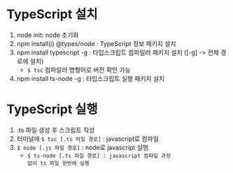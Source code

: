 # TypeScript 설치

1. node init: node 초기화
2. npm install(i) @types/node : TypeScript 정보 패키지 설치
3. npm install typescript -g : 타입스크립트 컴파일러 패키지 설치 ([-g] -> 전체 경로에 설치)
   - <code>$ tsc</code> 컴파일러 명형어로 버전 확인 가능
4. npm install ts-node -g : 타입스크립트 실행 패키지 설치


# TypeScript 실행
1. .ts 파일 생성 후 스크립트 작성
2. 터미널에 <code>$ tsc [.ts 파일 경로]</code> : javascript로 컴파일
3. <code>$ node [.js 파일 경로]</code> : node로 javascript 실행
   -  <code>$ ts-node [.ts 파일 경로]</co1qde> : javascript 컴파일 과정 없이 ts 파일 한번에 실행